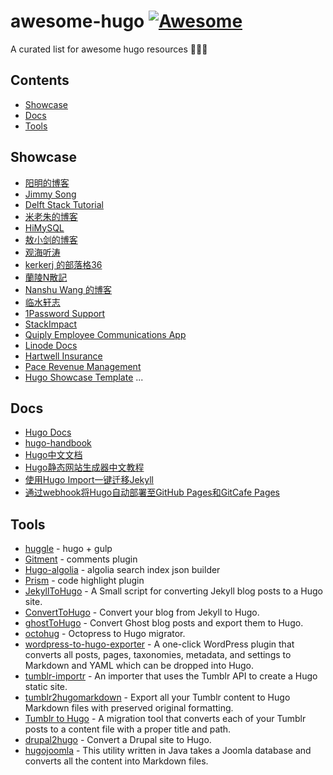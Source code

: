 # awesome-hugo [![Awesome](https://cdn.rawgit.com/sindresorhus/awesome/d7305f38d29fed78fa85652e3a63e154dd8e8829/media/badge.svg)](https://github.com/sindresorhus/awesome)
A curated list for awesome hugo resources 🎉🎉🎉

## Contents
* [Showcase](#showcase)
* [Docs](#docs)
* [Tools](#tools)

## Showcase<a id="shwocase"></a>
* [阳明的博客](https://blog.qikqiak.com)
* [Jimmy Song](https://jimmysong.io/)
* [Delft Stack Tutorial](https://www.delftstack.com)
* [米老朱的博客](https://laozhu.me/)
* [HiMySQL](https://www.himysql.com/)
* [敖小剑的博客](https://skyao.io/)
* [观海听涛](https://bitsflow.org/)
* [kerkerj 的部落格36](http://blog.kerkerj.in/)
* [蘭陵N散記](http://lanlingzi.cn/)
* [Nanshu Wang 的博客](http://nanshu.wang/)
* [临水轩志](https://yumminhuang.github.io/)
* [1Password Support](https://support.1password.com/)
* [StackImpact](https://stackimpact.com/)
* [Quiply Employee Communications App](https://www.quiply.com/)
* [Linode Docs](https://linode.com/docs/)
* [Hartwell Insurance](https://www.hartwell-insurance.com/)
* [Pace Revenue Management](https://www.paceup.com/)
* [Hugo Showcase Template](https://gohugo.io/)
...

## Docs<a id="docs"></a>
* [Hugo Docs](https://gohugo.io/documentation/)
* [hugo-handbook](https://jimmysong.io/hugo-handbook/)
* [Hugo中文文档](http://www.gohugo.org/)
* [Hugo静态网站生成器中文教程](http://nanshu.wang/post/2015-01-31/)
* [使用Hugo Import一键迁移Jekyll](http://www.gohugo.org/post/coderzh-hugo-import-from-jekyll/)
* [通过webhook将Hugo自动部署至GitHub Pages和GitCafe Pages](http://www.gohugo.org/post/coderzh-automated-deploy-hugo/)

## Tools<a id="tools"></a>
* [huggle](https://github.com/ktmud/huggle) - hugo + gulp
* [Gitment](https://github.com/imsun/gitment) - comments plugin
* [Hugo-algolia](https://www.npmjs.com/package/hugo-algolia) - algolia search index json builder
* [Prism](http://prism.com/) - code highlight plugin
* [JekyllToHugo](https://github.com/SenjinDarashiva/JekyllToHugo) - A Small script for converting Jekyll blog posts to a Hugo site.
* [ConvertToHugo](https://github.com/coderzh/ConvertToHugo) - Convert your blog from Jekyll to Hugo.
* [ghostToHugo](https://github.com/jbarone/ghostToHugo) - Convert Ghost blog posts and export them to Hugo.
* [octohug](https://github.com/codebrane/octohug) - Octopress to Hugo migrator.
* [wordpress-to-hugo-exporter](https://github.com/SchumacherFM/wordpress-to-hugo-exporter) - A one-click WordPress plugin that converts all posts, pages, taxonomies, metadata, and settings to Markdown and YAML which can be dropped into Hugo.
* [tumblr-importr](https://github.com/carlmjohnson/tumblr-importr) - An importer that uses the Tumblr API to create a Hugo static site.
* [tumblr2hugomarkdown](https://github.com/Wysie/tumblr2hugomarkdown) - Export all your Tumblr content to Hugo Markdown files with preserved original formatting.
* [Tumblr to Hugo](https://github.com/jipiboily/tumblr-to-hugo) - A migration tool that converts each of your Tumblr posts to a content file with a proper title and path.
* [drupal2hugo](https://github.com/danapsimer/drupal2hugo) - Convert a Drupal site to Hugo.
* [hugojoomla](https://github.com/davetcc/hugojoomla) - This utility written in Java takes a Joomla database and converts all the content into Markdown files.





